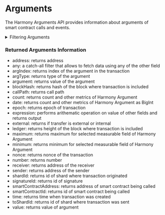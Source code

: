 # Arguments

The Harmony Arguments API provides information about arguments of smart contract calls and events.

<details>

<summary>Filtering Arguments</summary>

You can filter data using following fields:

-   any: a catch-all field that applies OR logic and allows to filter data using any of the other fields
-   argument: filter by name of the arugment
-   blockHash: filter by hash of the block where transaction is included
-   date: filter by date the transaction was created
-   ledger: filter by block height
-   nonce: filter by value of transaction nonce
-   options: filter data by ordering and limiting it
-   receiver: filter by address of receiver
-   sender: filter by address of sender
-   shardId: filter by shard id where transaction was created
-   smartContractAddress: filter by address of smart contract being called
-   smartContractId: filter by id of smart contract
-   time: filter by time when transaction was created
-   toShardId: filter by shard id where transaction was sent to
-   txIndex: filter by transaction index in the block

</details>

### Returned Arguments Information

-   address: returns address
-   any: a catch-all filter that allows to fetch data using any of the other field
-   argIndex: returns index of the argument in the transaction
-   argType: returns type of the argument
-   argument: returns value of the argument
-   blockHash: returns hash of the block where transaction is included
-   callPath: returns call path
-   count: returns count and other metrics of Harmony Argument
-   date: returns count and other metrics of Harmony Argument as BigInt
-   epoch: returns epoch of transaction
-   expression: performs arithematic operation on value of other fields and returns output
-   external: returns if transfer is external or internal
-   ledger: returns height of the block where transaction is included
-   maximum: returns maximum for selected measurable field of Harmony Argument
-   minimum: returns minimum for selected measurable field of Harmony Argument
-   nonce: returns nonce of the transaction
-   number: returns number
-   receiver: returns address of the receiver
-   sender: returns address of the sender
-   shardId: returns id of shard where transaction originated
-   signatureId: returns id of signature
-   smartContractAddress: returns address of smart contract being called
-   smartContractId: returns id of smart contract being called
-   time: returns time when transaction was created
-   toShardId: returns id of shard where transaction was sent
-   value: returns value of argument
